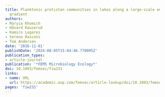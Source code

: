 ```yaml
---
title: Planktonic protistan communities in lakes along a large-scale environmental
  gradient
authors:
- Maryia Khomich
- Håvard Kauserud
- Ramiro Logares
- Serena Rasconi
- Tom Andersen
date: '2016-11-01'
publishDate: '2024-08-05T15:04:46.770095Z'
publication_types:
- article-journal
publication: '*FEMS Microbiology Ecology*'
doi: 10.1093/femsec/fiw231
links:
- name: URL
  url: https://academic.oup.com/femsec/article-lookup/doi/10.1093/femsec/fiw231
pages: 'fiw231'
---
```

